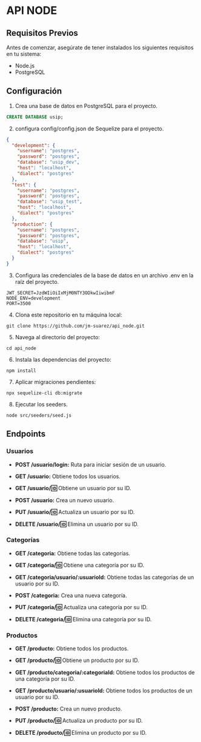 # API NODE

## Requisitos Previos

Antes de comenzar, asegúrate de tener instalados los siguientes requisitos en tu sistema:

- Node.js
- PostgreSQL 

## Configuración

1. Crea una base de datos en PostgreSQL para el proyecto.

```sql
CREATE DATABASE usip;
```

2. configura config/config.json de Sequelize para el proyecto.

```json
{
  "development": {
    "username": "postgres",
    "password": "postgres",
    "database": "usip_dev",
    "host": "localhost",
    "dialect": "postgres"
  },
  "test": {
    "username": "postgres",
    "password": "postgres",
    "database": "usip_test",
    "host": "localhost",
    "dialect": "postgres"
  },
  "production": {
    "username": "postgres",
    "password": "postgres",
    "database": "usip",
    "host": "localhost",
    "dialect": "postgres"
  }
}
```

3. Configura las credenciales de la base de datos en un archivo .env en la raíz del proyecto.

```plaintext
JWT_SECRET=JzdWIiOiIxMjM0NTY3ODkwIiwibmF
NODE_ENV=development
PORT=3500
```

4. Clona este repositorio en tu máquina local:

```plaintext
git clone https://github.com/jm-suarez/api_node.git
```

5. Navega al directorio del proyecto:

```plaintext
cd api_node
```

6. Instala las dependencias del proyecto:

```plaintext
npm install
```

7. Aplicar migraciones pendientes:

```plaintext
npx sequelize-cli db:migrate
```

8. Ejecutar los seeders.

```plaintext
node src/seeders/seed.js
```

## Endpoints

### Usuarios

- **POST /usuario/login:** Ruta para iniciar sesión de un usuario.
  
- **GET /usuario:** Obtiene todos los usuarios.

- **GET /usuario/:id:** Obtiene un usuario por su ID.

- **POST /usuario:** Crea un nuevo usuario.

- **PUT /usuario/:id:** Actualiza un usuario por su ID.

- **DELETE /usuario/:id:** Elimina un usuario por su ID.

### Categorías

- **GET /categoria:** Obtiene todas las categorías.

- **GET /categoria/:id:** Obtiene una categoría por su ID.

- **GET /categoria/usuario/:usuarioId:** Obtiene todas las categorías de un usuario por su ID.

- **POST /categoria:** Crea una nueva categoría.

- **PUT /categoria/:id:** Actualiza una categoría por su ID.

- **DELETE /categoria/:id:** Elimina una categoría por su ID.

### Productos

- **GET /producto:** Obtiene todos los productos.

- **GET /producto/:id:** Obtiene un producto por su ID.

- **GET /producto/categoria/:categoriaId:** Obtiene todos los productos de una categoría por su ID.

- **GET /producto/usuario/:usuarioId:** Obtiene todos los productos de un usuario por su ID.

- **POST /producto:** Crea un nuevo producto.

- **PUT /producto/:id:** Actualiza un producto por su ID.

- **DELETE /producto/:id:** Elimina un producto por su ID.


